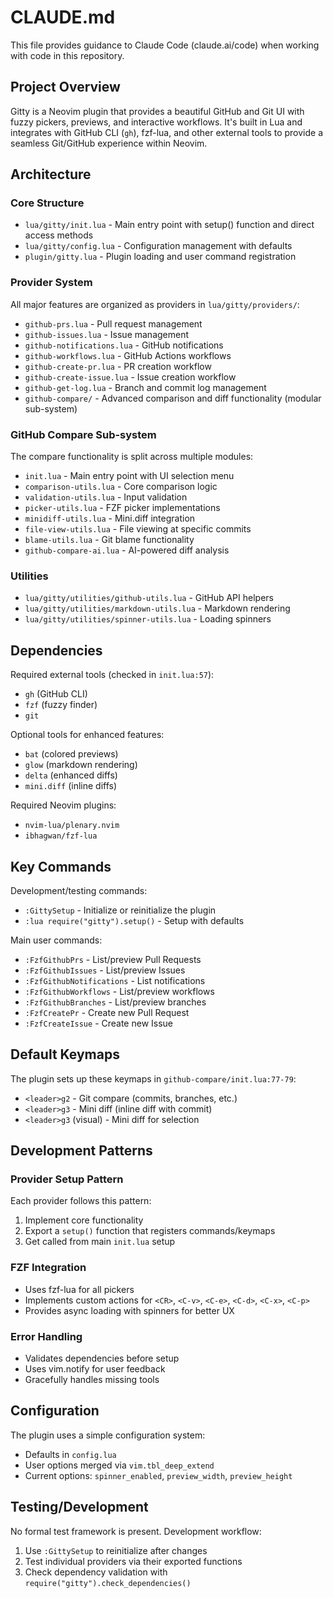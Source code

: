 # CLAUDE.md

This file provides guidance to Claude Code (claude.ai/code) when working with code in this repository.

## Project Overview

Gitty is a Neovim plugin that provides a beautiful GitHub and Git UI with fuzzy pickers, previews, and interactive workflows. It's built in Lua and integrates with GitHub CLI (`gh`), fzf-lua, and other external tools to provide a seamless Git/GitHub experience within Neovim.

## Architecture

### Core Structure
- `lua/gitty/init.lua` - Main entry point with setup() function and direct access methods
- `lua/gitty/config.lua` - Configuration management with defaults
- `plugin/gitty.lua` - Plugin loading and user command registration

### Provider System
All major features are organized as providers in `lua/gitty/providers/`:
- `github-prs.lua` - Pull request management
- `github-issues.lua` - Issue management  
- `github-notifications.lua` - GitHub notifications
- `github-workflows.lua` - GitHub Actions workflows
- `github-create-pr.lua` - PR creation workflow
- `github-create-issue.lua` - Issue creation workflow
- `github-get-log.lua` - Branch and commit log management
- `github-compare/` - Advanced comparison and diff functionality (modular sub-system)

### GitHub Compare Sub-system
The compare functionality is split across multiple modules:
- `init.lua` - Main entry point with UI selection menu
- `comparison-utils.lua` - Core comparison logic
- `validation-utils.lua` - Input validation
- `picker-utils.lua` - FZF picker implementations
- `minidiff-utils.lua` - Mini.diff integration
- `file-view-utils.lua` - File viewing at specific commits
- `blame-utils.lua` - Git blame functionality
- `github-compare-ai.lua` - AI-powered diff analysis

### Utilities
- `lua/gitty/utilities/github-utils.lua` - GitHub API helpers
- `lua/gitty/utilities/markdown-utils.lua` - Markdown rendering
- `lua/gitty/utilities/spinner-utils.lua` - Loading spinners

## Dependencies

Required external tools (checked in `init.lua:57`):
- `gh` (GitHub CLI)
- `fzf` (fuzzy finder)
- `git`

Optional tools for enhanced features:
- `bat` (colored previews)
- `glow` (markdown rendering)
- `delta` (enhanced diffs)
- `mini.diff` (inline diffs)

Required Neovim plugins:
- `nvim-lua/plenary.nvim`
- `ibhagwan/fzf-lua`

## Key Commands

Development/testing commands:
- `:GittySetup` - Initialize or reinitialize the plugin
- `:lua require("gitty").setup()` - Setup with defaults

Main user commands:
- `:FzfGithubPrs` - List/preview Pull Requests
- `:FzfGithubIssues` - List/preview Issues  
- `:FzfGithubNotifications` - List notifications
- `:FzfGithubWorkflows` - List/preview workflows
- `:FzfGithubBranches` - List/preview branches
- `:FzfCreatePr` - Create new Pull Request
- `:FzfCreateIssue` - Create new Issue

## Default Keymaps

The plugin sets up these keymaps in `github-compare/init.lua:77-79`:
- `<leader>g2` - Git compare (commits, branches, etc.)
- `<leader>g3` - Mini diff (inline diff with commit)  
- `<leader>g3` (visual) - Mini diff for selection

## Development Patterns

### Provider Setup Pattern
Each provider follows this pattern:
1. Implement core functionality
2. Export a `setup()` function that registers commands/keymaps
3. Get called from main `init.lua` setup

### FZF Integration
- Uses fzf-lua for all pickers
- Implements custom actions for `<CR>`, `<C-v>`, `<C-e>`, `<C-d>`, `<C-x>`, `<C-p>`
- Provides async loading with spinners for better UX

### Error Handling
- Validates dependencies before setup
- Uses vim.notify for user feedback
- Gracefully handles missing tools

## Configuration

The plugin uses a simple configuration system:
- Defaults in `config.lua` 
- User options merged via `vim.tbl_deep_extend`
- Current options: `spinner_enabled`, `preview_width`, `preview_height`

## Testing/Development

No formal test framework is present. Development workflow:
1. Use `:GittySetup` to reinitialize after changes
2. Test individual providers via their exported functions
3. Check dependency validation with `require("gitty").check_dependencies()`